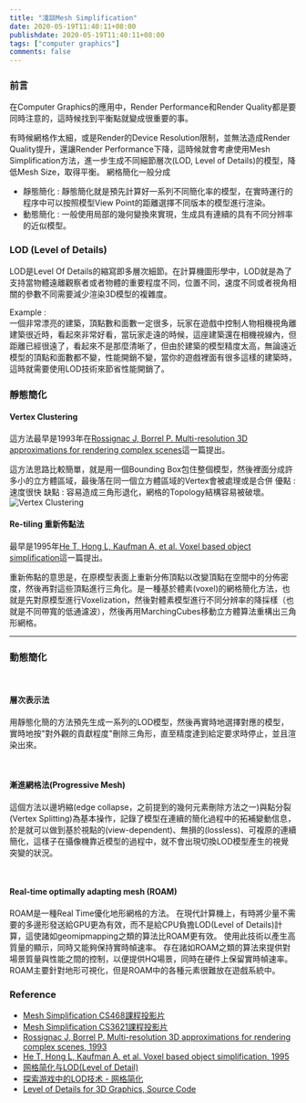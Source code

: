 ```yaml
---
title: "淺談Mesh Simplification"
date: 2020-05-19T11:40:11+08:00
publishdate: 2020-05-19T11:40:11+08:00
tags: ["computer graphics"]
comments: false
---
```


<script src="https://polyfill.io/v3/polyfill.min.js?features=es6"></script>
<script id="MathJax-script" async src="https://cdn.jsdelivr.net/npm/mathjax@3/es5/tex-mml-chtml.js"></script>


### 前言
在Computer Graphics的應用中，Render Performance和Render Quality都是要同時注意的，這時候找到平衡點就變成很重要的事。
<!--more-->
有時候網格作太細，或是Render的Device Resolution限制，並無法造成Render Quality提升，還讓Render Performance下降，這時候就會考慮使用Mesh Simplification方法，進一步生成不同細節層次(LOD, Level of Details)的模型，降低Mesh Size，取得平衡。
網格簡化一般分成

- 靜態簡化 : 靜態簡化就是預先計算好一系列不同簡化率的模型，在實時運行的程序中可以按照模型View Point的距離選擇不同版本的模型進行渲染。
- 動態簡化 : 一般使用局部的幾何變換來實現，生成具有連續的具有不同分辨率的近似模型。

### LOD (Level of Details)
LOD是Level Of Details的縮寫即多層次細節。在計算機圖形學中，LOD就是為了支持當物體遠離觀察者或者物體的重要程度不同，位置不同，速度不同或者視角相關的參數不同需要減少渲染3D模型的複雜度。 
    
Example : <br>
一個非常漂亮的建築，頂點數和面數一定很多，玩家在遊戲中控制人物相機視角離建築很近時，看起來非常好看，當玩家走遠的時候，這座建築還在相機視線內，但距離已經很遠了，看起來不是那麼清晰了，但由於建築的模型精度太高，無論遠近模型的頂點和面數都不變，性能開銷不變，當你的遊戲裡面有很多這樣的建築時，這時就需要使用LOD技術來節省性能開銷了。

### 靜態簡化
#### Vertex Clustering
這方法最早是1993年在[Rossignac J, Borrel P. Multi-resolution 3D approximations for rendering complex scenes](https://www.cc.gatech.edu/~jarek/papers/VertexClustering.pdf)這一篇提出。

這方法思路比較簡單，就是用一個Bounding Box包住整個模型，然後裡面分成許多小的立方體區域，最後落在同一個立方體區域的Vertex會被處理或是合併
優點 : 速度很快
缺點 : 容易造成三角形退化，網格的Topology結構容易被破壞。
![Vertex Clustering](../20200520/20200520_1.jpg "Vertex Clustering")

#### Re-tiling 重新佈點法
最早是1995年[He T, Hong L, Kaufman A, et al. Voxel based object simplification](https://www.cs.umd.edu/~varshney/papers/he_voxel.pdf)這一篇提出。

重新佈點的意思是，在原模型表面上重新分佈頂點以改變頂點在空間中的分佈密度，然後再對這些頂點進行三角化。是一種基於體素(voxel)的網格簡化方法，也就是先對原模型進行Voxelization，然後對體素模型進行不同分辨率的降採樣（也就是不同帶寬的低通濾波），然後再用MarchingCubes移動立方體算法重構出三角形網格。

***
### 動態簡化

<br>

#### 層次表示法
用靜態化簡的方法預先生成一系列的LOD模型，然後再實時地選擇對應的模型，實時地按"對外觀的貢獻程度"刪除三角形，直至精度達到給定要求時停止，並且渲染出來。


<br>

#### 漸進網格法(Progressive Mesh)
這個方法以邊坍縮(edge collapse，之前提到的幾何元素刪除方法之一)與點分裂(Vertex Splitting)為基本操作，記錄了模型在連續的簡化過程中的拓補變動信息，於是就可以做到基於視點的(view-dependent)、無損的(lossless)、可複原的連續簡化，這樣子在攝像機靠近模型的過程中，就不會出現切換LOD模型產生的視覺突變的狀況。

<br>

#### Real-time optimally adapting mesh (ROAM)
ROAM是一種Real Time優化地形網格的方法。
在現代計算機上，有時將少量不需要的多邊形發送給GPU更為有效，而不是給CPU負擔LOD(Level of Details)計算，這使諸如geomipmapping之類的算法比ROAM更有效。 
使用此技術以產生高質量的顯示，同時又能夠保持實時幀速率。 存在諸如ROAM之類的算法來提供對場景質量與性能之間的控制，以便提供HQ場景，同時在硬件上保留實時幀速率。 
ROAM主要針對地形可視化，但是ROAM中的各種元素很難放在遊戲系統中。
<br>

### Reference
- [Mesh Simplification CS468課程投影片](http://graphics.stanford.edu/courses/cs468-10-fall/LectureSlides/08_Simplification.pdf)
- [Mesh Simplification CS3621課程投影片](https://pages.mtu.edu/~shene/COURSES/cs3621/SLIDES/Simplification.pdf)
- [Rossignac J, Borrel P. Multi-resolution 3D approximations for rendering complex scenes, 1993](https://www.cc.gatech.edu/~jarek/papers/VertexClustering.pdf)
- [He T, Hong L, Kaufman A, et al. Voxel based object simplification, 1995](https://www.cs.umd.edu/~varshney/papers/he_voxel.pdf)
- [网格简化与LOD(Level of Detail)](https://zhuanlan.zhihu.com/p/32700416)
- [探索游戏中的LOD技术 - 网格简化](https://zhuanlan.zhihu.com/p/51944864)
- [Level of Details for 3D Graphics, Source Code](https://lodbook.com/source/)